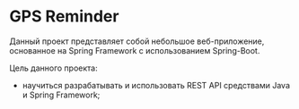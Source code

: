 # GPS Reminder

Данный проект представляет собой небольшое веб-приложение,
основанное на Spring Framework с использованием Spring-Boot.

Цель данного проекта:
* научиться разрабатывать и использовать REST API средствами Java и Spring Framework;


